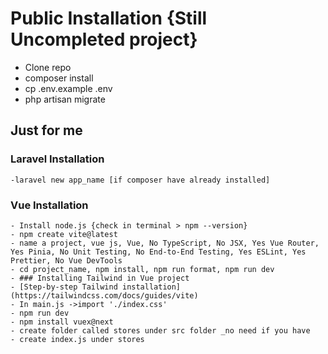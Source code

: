 # Public Installation {Still **Uncompleted** project}
- Clone repo
- composer install
- cp .env.example .env
- php artisan migrate

## Just for me
### Laravel Installation
    -laravel new app_name [if composer have already installed]
### Vue Installation
    - Install node.js {check in terminal > npm --version}
    - npm create vite@latest
    - name a project, vue js, Vue, No TypeScript, No JSX, Yes Vue Router, Yes Pinia, No Unit Testing, No End-to-End Testing, Yes ESLint, Yes Prettier, No Vue DevTools
    - cd project_name, npm install, npm run format, npm run dev
    - ### Installing Tailwind in Vue project
    - [Step-by-step Tailwind installation] (https://tailwindcss.com/docs/guides/vite)
    - In main.js ->import './index.css'
    - npm run dev
    - npm install vuex@next
    - create folder called stores under src folder _no need if you have
    - create index.js under stores





